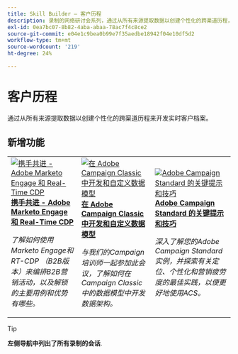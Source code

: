 ```yaml
---
title: Skill Builder — 客户历程
description: 录制的网络研讨会系列，通过从所有来源提取数据以创建个性化的跨渠道历程，帮助您开发实时客户档案。
exl-id: 0ea7bc07-8b82-4aba-abaa-78ac7f4c8ce2
source-git-commit: e04e1c9bea0b99e7f35aedbe18942f04e10df5d2
workflow-type: tm+mt
source-wordcount: '219'
ht-degree: 24%

---
```


# 客户历程

通过从所有来源提取数据以创建个性化的跨渠道历程来开发实时客户档案。

## 新增功能

<table>
<tr>
  <td>
    <a href="https://experienceleague.adobe.com/docs/skill-builder-events/skill-builder/customer-journeys/2022/b2b-campaigns.html">
      <img alt="携手共进 - Adobe Marketo Engage 和 Real-Time CDP" src="https://video.tv.adobe.com/v/343824?format=jpeg" />
    </a>
     <div>
      <a href="https://experienceleague.adobe.com/docs/skill-builder-events/skill-builder/customer-journeys/2022/b2b-campaigns.html">
        <strong>携手共进 - Adobe Marketo Engage 和 Real-Time CDP</strong>
      </a>
    </div>
    <p>
    <em>了解如何使用Marketo Engage和RT-CDP （B2B版本）来编排B2B营销活动，以及解锁的主要用例和优势有哪些。</em>
    <p>
  </td>
  <td>
    <a href="https://experienceleague.adobe.com/docs/skill-builder-events/skill-builder/customer-journeys/2022/data-models.html">
      <img alt="在 Adobe Campaign Classic 中开发和自定义数据模型" src="https://video.tv.adobe.com/v/343829?format=jpeg" />
    </a>
     <div>
      <a href="https://experienceleague.adobe.com/docs/skill-builder-events/skill-builder/customer-journeys/2022/data-models.html">
        <strong>在 Adobe Campaign Classic 中开发和自定义数据模型</strong>
      </a>
    </div>
    <p>
    <em>与我们的Campaign培训师一起参加此会议，了解如何在Campaign Classic中的数据模型中开发数据架构。</em>
    <p>
  </td>  
  <td>
    <a href="https://experienceleague.adobe.com/docs/skill-builder-events/skill-builder/customer-journeys/2022/tips-and-tricks.html">
      <img alt="Adobe Campaign Standard 的关键提示和技巧" src="https://video.tv.adobe.com/v/343828?format=jpeg" />
    </a>
     <div>
      <a href="https://experienceleague.adobe.com/docs/skill-builder-events/skill-builder/customer-journeys/2022/tips-and-tricks.html">
        <strong>Adobe Campaign Standard 的关键提示和技巧</strong>
      </a>
    </div>
    <p>
    <em>深入了解您的Adobe Campaign Standard实例，并探索有关定位、个性化和营销疲劳度的最佳实践，以便更好地使用ACS。</em>
    <p>
  </td>
</tr>
</table>

>[!TIP]
>
>**左侧导航中列出了所有录制的会话**.
